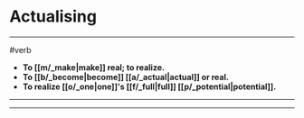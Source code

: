 # Actualising
---
#verb
- **To [[m/_make|make]] real; to realize.**
- **To [[b/_become|become]] [[a/_actual|actual]] or real.**
- **To realize [[o/_one|one]]'s [[f/_full|full]] [[p/_potential|potential]].**
---
---
